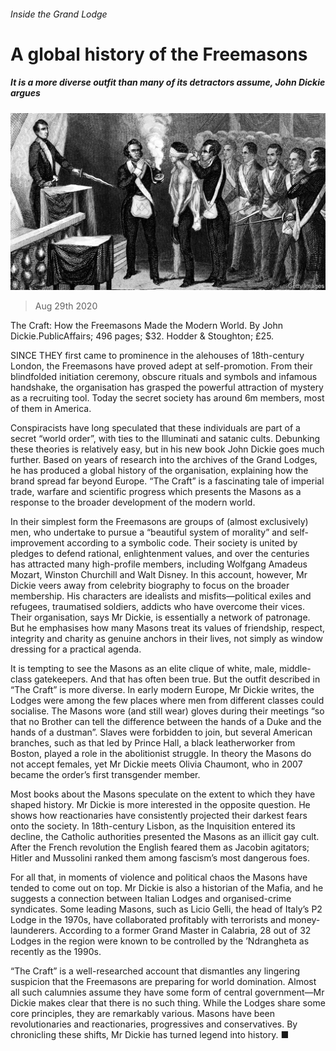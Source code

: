 ###### Inside the Grand Lodge

# A global history of the Freemasons 

##### It is a more diverse outfit than many of its detractors assume, John Dickie argues 

![image](images/20200829_BKP002_0.jpg) 

> Aug 29th 2020 

The Craft: How the Freemasons Made the Modern World. By John Dickie.PublicAffairs; 496 pages; $32. Hodder &amp; Stoughton; £25.

SINCE THEY first came to prominence in the alehouses of 18th-century London, the Freemasons have proved adept at self-promotion. From their blindfolded initiation ceremony, obscure rituals and symbols and infamous handshake, the organisation has grasped the powerful attraction of mystery as a recruiting tool. Today the secret society has around 6m members, most of them in America.


Conspiracists have long speculated that these individuals are part of a secret “world order”, with ties to the Illuminati and satanic cults. Debunking these theories is relatively easy, but in his new book John Dickie goes much further. Based on years of research into the archives of the Grand Lodges, he has produced a global history of the organisation, explaining how the brand spread far beyond Europe. “The Craft” is a fascinating tale of imperial trade, warfare and scientific progress which presents the Masons as a response to the broader development of the modern world.

In their simplest form the Freemasons are groups of (almost exclusively) men, who undertake to pursue a “beautiful system of morality” and self-improvement according to a symbolic code. Their society is united by pledges to defend rational, enlightenment values, and over the centuries has attracted many high-profile members, including Wolfgang Amadeus Mozart, Winston Churchill and Walt Disney. In this account, however, Mr Dickie veers away from celebrity biography to focus on the broader membership. His characters are idealists and misfits—political exiles and refugees, traumatised soldiers, addicts who have overcome their vices. Their organisation, says Mr Dickie, is essentially a network of patronage. But he emphasises how many Masons treat its values of friendship, respect, integrity and charity as genuine anchors in their lives, not simply as window dressing for a practical agenda.

It is tempting to see the Masons as an elite clique of white, male, middle-class gatekeepers. And that has often been true. But the outfit described in “The Craft” is more diverse. In early modern Europe, Mr Dickie writes, the Lodges were among the few places where men from different classes could socialise. The Masons wore (and still wear) gloves during their meetings “so that no Brother can tell the difference between the hands of a Duke and the hands of a dustman”. Slaves were forbidden to join, but several American branches, such as that led by Prince Hall, a black leatherworker from Boston, played a role in the abolitionist struggle. In theory the Masons do not accept females, yet Mr Dickie meets Olivia Chaumont, who in 2007 became the order’s first transgender member.

Most books about the Masons speculate on the extent to which they have shaped history. Mr Dickie is more interested in the opposite question. He shows how reactionaries have consistently projected their darkest fears onto the society. In 18th-century Lisbon, as the Inquisition entered its decline, the Catholic authorities presented the Masons as an illicit gay cult. After the French revolution the English feared them as Jacobin agitators; Hitler and Mussolini ranked them among fascism’s most dangerous foes.

For all that, in moments of violence and political chaos the Masons have tended to come out on top. Mr Dickie is also a historian of the Mafia, and he suggests a connection between Italian Lodges and organised-crime syndicates. Some leading Masons, such as Licio Gelli, the head of Italy’s P2 Lodge in the 1970s, have collaborated profitably with terrorists and money-launderers. According to a former Grand Master in Calabria, 28 out of 32 Lodges in the region were known to be controlled by the ’Ndrangheta as recently as the 1990s.

“The Craft” is a well-researched account that dismantles any lingering suspicion that the Freemasons are preparing for world domination. Almost all such calumnies assume they have some form of central government—Mr Dickie makes clear that there is no such thing. While the Lodges share some core principles, they are remarkably various. Masons have been revolutionaries and reactionaries, progressives and conservatives. By chronicling these shifts, Mr Dickie has turned legend into history. ■

